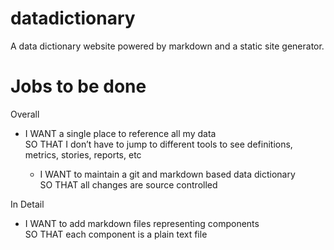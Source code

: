 # datadictionary

A data dictionary website powered by markdown and a static site generator.


# Jobs to be done

Overall

* I WANT a single place to reference all my data  
  SO THAT I don’t have to jump to different tools to see definitions, metrics, stories, reports, etc

  * I WANT to maintain a git and markdown based data dictionary  
    SO THAT all changes are source controlled


In Detail

* I WANT to add markdown files representing components  
  SO THAT each component is a plain text file
